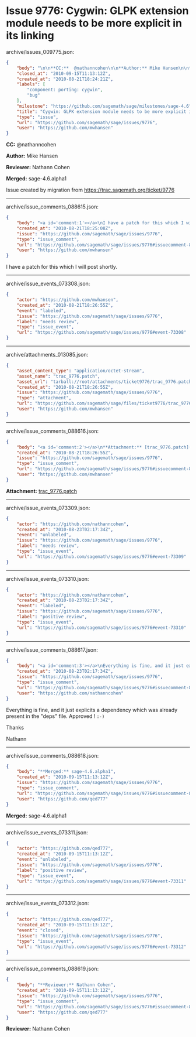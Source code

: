 # Issue 9776: Cygwin: GLPK extension module needs to be more explicit in its linking

archive/issues_009775.json:
```json
{
    "body": "\n\n**CC:**  @nathanncohen\n\n**Author:** Mike Hansen\n\n**Reviewer:** Nathann Cohen\n\n**Merged:** sage-4.6.alpha1\n\nIssue created by migration from https://trac.sagemath.org/ticket/9776\n\n",
    "closed_at": "2010-09-15T11:13:12Z",
    "created_at": "2010-08-21T18:24:21Z",
    "labels": [
        "component: porting: cygwin",
        "bug"
    ],
    "milestone": "https://github.com/sagemath/sage/milestones/sage-4.6",
    "title": "Cygwin: GLPK extension module needs to be more explicit in its linking",
    "type": "issue",
    "url": "https://github.com/sagemath/sage/issues/9776",
    "user": "https://github.com/mwhansen"
}
```


**CC:**  @nathanncohen

**Author:** Mike Hansen

**Reviewer:** Nathann Cohen

**Merged:** sage-4.6.alpha1

Issue created by migration from https://trac.sagemath.org/ticket/9776





---

archive/issue_comments_088615.json:
```json
{
    "body": "<a id='comment:1'></a>\nI have a patch for this which I will post shortly.",
    "created_at": "2010-08-21T18:25:08Z",
    "issue": "https://github.com/sagemath/sage/issues/9776",
    "type": "issue_comment",
    "url": "https://github.com/sagemath/sage/issues/9776#issuecomment-88615",
    "user": "https://github.com/mwhansen"
}
```

<a id='comment:1'></a>
I have a patch for this which I will post shortly.



---

archive/issue_events_073308.json:
```json
{
    "actor": "https://github.com/mwhansen",
    "created_at": "2010-08-21T18:26:55Z",
    "event": "labeled",
    "issue": "https://github.com/sagemath/sage/issues/9776",
    "label": "needs review",
    "type": "issue_event",
    "url": "https://github.com/sagemath/sage/issues/9776#event-73308"
}
```



---

archive/attachments_013085.json:
```json
{
    "asset_content_type": "application/octet-stream",
    "asset_name": "trac_9776.patch",
    "asset_url": "tarball://root/attachments/ticket9776/trac_9776.patch",
    "created_at": "2010-08-21T18:26:55Z",
    "issue": "https://github.com/sagemath/sage/issues/9776",
    "type": "attachment",
    "url": "https://github.com/sagemath/sage/files/ticket9776/trac_9776.patch",
    "user": "https://github.com/mwhansen"
}
```



---

archive/issue_comments_088616.json:
```json
{
    "body": "<a id='comment:2'></a>\n**Attachment:** [trac_9776.patch](https://github.com/sagemath/sage/files/ticket9776/trac_9776.patch)",
    "created_at": "2010-08-21T18:26:55Z",
    "issue": "https://github.com/sagemath/sage/issues/9776",
    "type": "issue_comment",
    "url": "https://github.com/sagemath/sage/issues/9776#issuecomment-88616",
    "user": "https://github.com/mwhansen"
}
```

<a id='comment:2'></a>
**Attachment:** [trac_9776.patch](https://github.com/sagemath/sage/files/ticket9776/trac_9776.patch)



---

archive/issue_events_073309.json:
```json
{
    "actor": "https://github.com/nathanncohen",
    "created_at": "2010-08-23T02:17:34Z",
    "event": "unlabeled",
    "issue": "https://github.com/sagemath/sage/issues/9776",
    "label": "needs review",
    "type": "issue_event",
    "url": "https://github.com/sagemath/sage/issues/9776#event-73309"
}
```



---

archive/issue_events_073310.json:
```json
{
    "actor": "https://github.com/nathanncohen",
    "created_at": "2010-08-23T02:17:34Z",
    "event": "labeled",
    "issue": "https://github.com/sagemath/sage/issues/9776",
    "label": "positive review",
    "type": "issue_event",
    "url": "https://github.com/sagemath/sage/issues/9776#event-73310"
}
```



---

archive/issue_comments_088617.json:
```json
{
    "body": "<a id='comment:3'></a>\nEverything is fine, and it just explicits a dependency which was already present in the \"deps\" file. Approved ! `:-)`\n\nThanks\n\nNathann",
    "created_at": "2010-08-23T02:17:34Z",
    "issue": "https://github.com/sagemath/sage/issues/9776",
    "type": "issue_comment",
    "url": "https://github.com/sagemath/sage/issues/9776#issuecomment-88617",
    "user": "https://github.com/nathanncohen"
}
```

<a id='comment:3'></a>
Everything is fine, and it just explicits a dependency which was already present in the "deps" file. Approved ! `:-)`

Thanks

Nathann



---

archive/issue_comments_088618.json:
```json
{
    "body": "**Merged:** sage-4.6.alpha1",
    "created_at": "2010-09-15T11:13:12Z",
    "issue": "https://github.com/sagemath/sage/issues/9776",
    "type": "issue_comment",
    "url": "https://github.com/sagemath/sage/issues/9776#issuecomment-88618",
    "user": "https://github.com/qed777"
}
```

**Merged:** sage-4.6.alpha1



---

archive/issue_events_073311.json:
```json
{
    "actor": "https://github.com/qed777",
    "created_at": "2010-09-15T11:13:12Z",
    "event": "unlabeled",
    "issue": "https://github.com/sagemath/sage/issues/9776",
    "label": "positive review",
    "type": "issue_event",
    "url": "https://github.com/sagemath/sage/issues/9776#event-73311"
}
```



---

archive/issue_events_073312.json:
```json
{
    "actor": "https://github.com/qed777",
    "created_at": "2010-09-15T11:13:12Z",
    "event": "closed",
    "issue": "https://github.com/sagemath/sage/issues/9776",
    "type": "issue_event",
    "url": "https://github.com/sagemath/sage/issues/9776#event-73312"
}
```



---

archive/issue_comments_088619.json:
```json
{
    "body": "**Reviewer:** Nathann Cohen",
    "created_at": "2010-09-15T11:13:12Z",
    "issue": "https://github.com/sagemath/sage/issues/9776",
    "type": "issue_comment",
    "url": "https://github.com/sagemath/sage/issues/9776#issuecomment-88619",
    "user": "https://github.com/qed777"
}
```

**Reviewer:** Nathann Cohen
